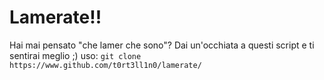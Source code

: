 # Lamerate!!

Hai mai pensato "che lamer che sono"? Dai un'occhiata a questi script e ti sentirai meglio ;)
uso: ````git clone https://www.github.com/t0rt3ll1n0/lamerate/````
